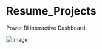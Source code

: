 # Resume_Projects

Power BI interactive Dashboard:

![image](https://github.com/user-attachments/assets/9ce40b34-854e-41bd-95f7-a63a6f35fc68)
